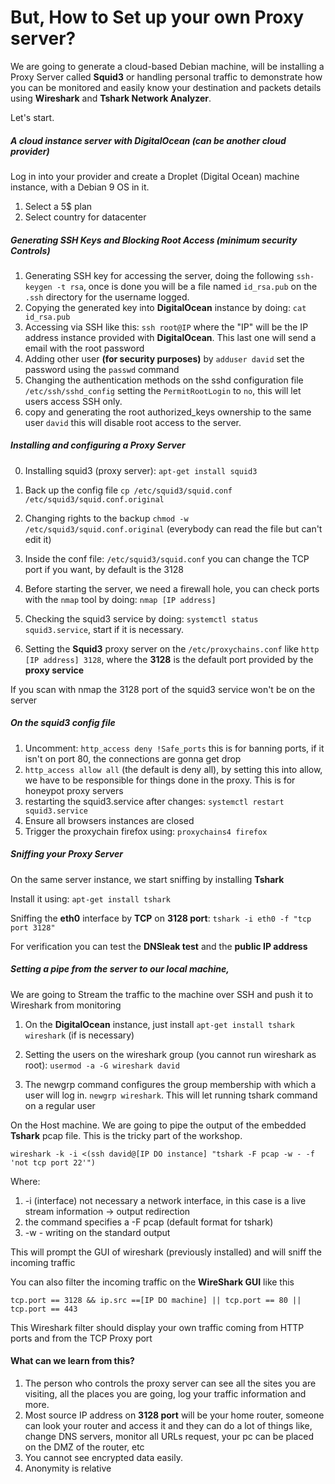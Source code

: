 # But, How to Set up your own Proxy server?

We are going to generate a cloud-based Debian machine, will be installing a Proxy Server called **Squid3** or handling personal traffic to demonstrate how you can be monitored and easily know your destination and packets details using **Wireshark** and **Tshark Network Analyzer**.

Let's start.

##### A cloud instance server with DigitalOcean (can be another cloud provider)

Log in into your provider and create a Droplet (Digital Ocean) machine instance, with a Debian 9 OS in it.

1. Select a 5$ plan
2. Select country for datacenter

##### Generating SSH Keys and Blocking Root Access (minimum security Controls) 

1. Generating SSH key for accessing the server, doing the following `ssh-keygen -t rsa`, once is done you will be a file named `id_rsa.pub` on the `.ssh` directory for the username logged.
2. Copying the generated key into **DigitalOcean** instance by doing: `cat id_rsa.pub`
3. Accessing via SSH like this: `ssh root@IP`  where the "IP" will be the IP address instance provided with **DigitalOcean**. This last one will send a email with the root password
4. Adding other user **(for security purposes)** by `adduser david` set the password using the `passwd` command
5. Changing the authentication methods on the sshd configuration file `/etc/ssh/sshd_config` setting the `PermitRootLogin` to `no`, this will let users access SSH only.
6. copy and generating the root authorized_keys ownership to the same user `david` this will disable root access to the server.

#####   Installing and configuring a Proxy Server

0. Installing squid3 (proxy server): `apt-get install squid3`

1. Back up the config file `cp /etc/squid3/squid.conf /etc/squid3/squid.conf.original`
2. Changing rights to the backup `chmod -w /etc/squid3/squid.conf.original` (everybody can read the file but can't edit it)
3. Inside the conf file: `/etc/squid3/squid.conf` you can change the TCP port if you want, by default is the 3128
4. Before starting the server, we need a firewall hole, you can check ports with the `nmap` tool by doing: `nmap [IP address]`
5. Checking the squid3 service by doing: `systemctl status squid3.service`, start if it is necessary.

6. Setting the **Squid3** proxy server on the `/etc/proxychains.conf` like `http [IP address] 3128`, where the **3128** is the default port provided by the **proxy service**

If you scan with nmap the 3128 port of the squid3 service won't be on the server

##### On the squid3 config file

1. Uncomment: `http_access deny !Safe_ports` this is for banning ports, if it isn't on port 80, the connections are gonna get drop
2. `http_access allow all` (the default is deny all), by setting this into allow, we have to be responsible for things done in the proxy. This is for honeypot proxy servers
3. restarting the squid3.service after changes: `systemctl restart squid3.service`
4. Ensure all browsers instances are closed
5. Trigger the proxychain firefox using: `proxychains4 firefox`

##### Sniffing your Proxy Server

On the same server instance, we start sniffing by installing **Tshark**

Install it using: `apt-get install tshark`

Sniffing the **eth0** interface by **TCP** on **3128 port**: `tshark -i eth0 -f "tcp port 3128" `

For verification you can test the **DNSleak test** and the **public IP address**

##### Setting a pipe from the server to our local machine,

We are going to Stream the traffic to the machine over SSH and push it  to Wireshark from monitoring

1. On the **DigitalOcean** instance, just install `apt-get install tshark wireshark` (if is necessary)

2. Setting the users on the wireshark group (you cannot run wireshark as root): `usermod -a -G wireshark david`

3. The newgrp command configures the group membership with which a user will log in. `newgrp wireshark`. This will let running tshark command on a regular user

 On the Host machine. We are going to pipe the output of the embedded **Tshark** pcap file. This is the tricky part of the workshop.

`wireshark -k -i <(ssh david@[IP DO instance] "tshark -F pcap -w - -f 'not tcp port 22'")`

Where:

1. -i (interface) not necessary a network interface, in this case is a live stream information -> output redirection
2. the command specifies a -F pcap (default format for tshark)
3. -w - writing on the standard output

This will prompt the GUI of wireshark (previously installed) and will sniff the incoming traffic

You can also filter the incoming traffic on the **WireShark GUI** like this

`tcp.port == 3128 && ip.src ==[IP DO machine] || tcp.port == 80 || tcp.port == 443`

This Wireshark filter should display your own traffic coming from HTTP ports and from the TCP Proxy port

#### What can we learn from this?

1. The person who controls the proxy server can see all the sites you are visiting, all the places you are going, log your traffic information and more.
2. Most source IP address on **3128 port** will be your home router, someone can look your router and access it and they can do a lot of things like, change DNS servers, monitor all URLs request, your pc can be placed on the DMZ of the router, etc
3. You cannot see encrypted data easily.
4. Anonymity is relative
